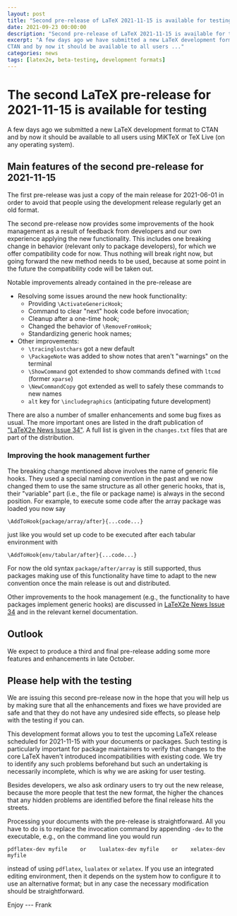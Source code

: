 ```yaml
---
layout: post
title: "Second pre-release of LaTeX 2021-11-15 is available for testing"
date: 2021-09-23 00:00:00
description: "Second pre-release of LaTeX 2021-11-15 is available for testing"
excerpt: "A few days ago we have submitted a new LaTeX development format to
CTAN and by now it should be available to all users ..."
categories: news
tags: [latex2e, beta-testing, development formats]
---
```


# The second LaTeX pre-release for 2021-11-15 is available for testing

A few days ago we submitted a new LaTeX development format to CTAN and by now it should be available to all users using MiKTeX or TeX Live (on any operating system).


## Main features of the second pre-release for 2021-11-15

The first pre-release was just a copy of the main release for 2021-06-01 in order to avoid that people using the development release regularly get an old format.

The second pre-release now provides some improvements of the hook management as a result of feedback from developers and our own experience applying the new functionality. This includes one breaking change in behavior (relevant only to package developers), for which we offer compatibility code for now. Thus nothing will break right now, but going forward the new method needs to be used, because at some point in the future the compatibility code will be taken out.

Notable improvements already contained in the pre-release are

- Resolving some issues around the new hook functionality:
   - Providing `\ActivateGenericHook`;
   - Command to clear "next" hook code before invocation;
   - Cleanup after a one-time hook;
   - Changed the behavior of `\RemoveFromHook`;
   - Standardizing generic hook names;
 - Other improvements:
   - `\tracinglostchars` got a new default
   - `\PackageNote` was added to show notes that aren't "warnings" on the terminal
   - `\ShowCommand` got extended to show commands defined with `ltcmd` (former `xparse`)
   - `\NewCommandCopy` got extended as well to safely these commands to new names
   - `alt` key for `\includegraphics` (anticipating future development)

There are also a number of smaller enhancements and some bug fixes as usual. The more important ones are listed in the draft publication of <a
href="{{site.baseurl}}/news/latex2e-news/ltnews34.pdf" target="_blank"
onclick="vgwPixelCall('349962df3c4b42a7a64e729501dc2d7e');">"LaTeX2e
News Issue 34"</a>. A full list is given in the `changes.txt` files that are part of the distribution.



### Improving the hook management further

The breaking change mentioned above involves the name of generic file hooks. They used a special naming convention in the past and we now changed them to use the same structure as all other generic hooks, that is, their "variable" part (i.e., the file or package name) is always in the second position. For example, to execute some code after the array package was loaded you now say
```
\AddToHook{package/array/after}{...code...}
```
just like you would set up code to be executed after each tabular environment with
```
\AddToHook{env/tabular/after}{...code...}
```
For now the old syntax `package/after/array` is still supported, thus packages making use of this functionality have time to adapt to the new convention once the main release is out and distributed.

Other improvements to the hook management (e.g., the functionality to have packages implement generic hooks) are discussed in <a href="{{site.baseurl}}/news/latex2e-news/ltnews34.pdf">LaTeX2e News Issue 34</a> and in the relevant kernel documentation.



## Outlook

We expect to produce a third and  final pre-release adding some more features and enhancements in late October.


## Please help with the testing

We are issuing this second pre-release now in the hope that you will help us by making sure that all the enhancements and fixes we have provided are safe and that they do not have any undesired side effects, so please help with the testing if you can.

This development format allows you to test the upcoming LaTeX release scheduled for 2021-11-15 with your documents or packages. Such testing is particularly important for package maintainers to verify that changes to the core LaTeX haven't introduced incompatibilities with existing code. We try to identify any such problems beforehand but such an undertaking is necessarily incomplete, which is why we are asking for user testing.

Besides developers, we also ask ordinary users to try out the new release, because the more people that test the new format, the higher the chances that any hidden problems are identified before the final release hits the streets.

Processing your documents with the pre-release is straightforward. All you have to do is to replace the invocation command by appending `-dev` to the executable, e.g., on the command line you would run

```
pdflatex-dev myfile    or    lualatex-dev myfile    or    xelatex-dev myfile
```

instead of using `pdflatex`, `lualatex` or `xelatex`. If you use an integrated editing environment, then it depends on the system  how to configure it to use an alternative format; but in any case the necessary modification should be straightforward.




Enjoy --- Frank



<img src="https://ssl-vg03.met.vgwort.de/na/03770697eae2427c8a6bfe7e9b8ab332" width="1" height="1" alt="">
